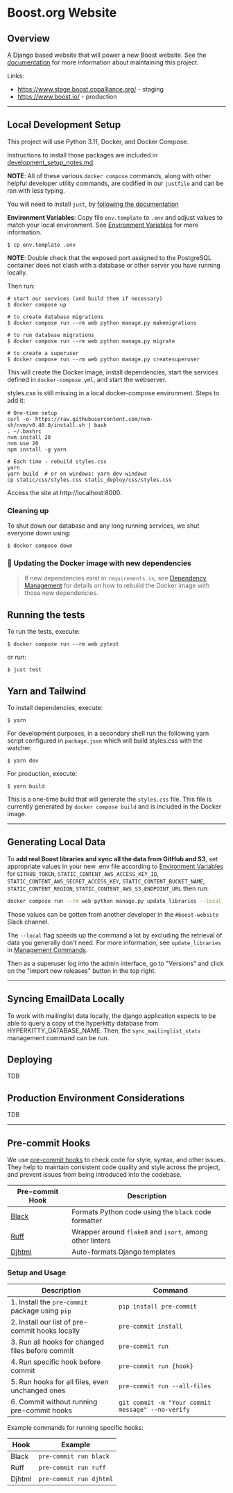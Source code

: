 # Boost.org Website

## Overview

A Django based website that will power a new Boost website. See the [documentation](./docs/README.md) for more information about maintaining this project.

Links:

- https://www.stage.boost.cppalliance.org/ - staging
- https://www.boost.io/ - production

---

## Local Development Setup

This project will use Python 3.11, Docker, and Docker Compose.

Instructions to install those packages are included in [development_setup_notes.md](docs/development_setup_notes.md).

**NOTE**: All of these various `docker compose` commands, along with other helpful
developer utility commands, are codified in our `justfile` and can be ran with
less typing.

You will need to install `just`, by [following the documentation](https://just.systems/man/en/)

**Environment Variables**: Copy file `env.template` to `.env` and adjust values to match your local environment. See [Environment Variables](docs/env_vars.md) for more information.

```shell
$ cp env.template .env
```

**NOTE**: Double check that the exposed port assigned to the PostgreSQL
container does not clash with a database or other server you have running
locally.

Then run:

```shell
# start our services (and build them if necessary)
$ docker compose up

# to create database migrations
$ docker compose run --rm web python manage.py makemigrations

# to run database migrations
$ docker compose run --rm web python manage.py migrate

# to create a superuser
$ docker compose run --rm web python manage.py createsuperuser
```

This will create the Docker image, install dependencies, start the services
defined in `docker-compose.yml`, and start the webserver.

styles.css is still missing in a local docker-compose environment. Steps to add it:

```
# One-time setup
curl -o- https://raw.githubusercontent.com/nvm-sh/nvm/v0.40.0/install.sh | bash
. ~/.bashrc
nvm install 20
nvm use 20
npm install -g yarn
```

```
# Each time - rebuild styles.css
yarn
yarn build  # or on windows: yarn dev-windows
cp static/css/styles.css static_deploy/css/styles.css
```

Access the site at http://localhost:8000.

### Cleaning up

To shut down our database and any long running services, we shut everyone down
using:

```shell
$ docker compose down
```

### :bell: Updating the Docker image with new dependencies

> If new dependencies exist in `requirements.in`, see [Dependency Management](docs/dependencies.md) for details on how to rebuild the Docker image with those new dependencies.

## Running the tests

To run the tests, execute:

```shell
$ docker compose run --rm web pytest
```

or run:

```shell
$ just test
```

## Yarn and Tailwind

To install dependencies, execute:

```shell
$ yarn
```

For development purposes, in a secondary shell run the following yarn script
configured in `package.json` which will build styles.css with the watcher.

```shell
$ yarn dev
```

For production, execute:

```shell
$ yarn build
```

This is a one-time build that will generate the `styles.css` file. This file is
currently generated by `docker compose build` and is included in the Docker image.

---

## Generating Local Data

To **add real Boost libraries and sync all the data from GitHub and S3**, set appropriate values in your new .env file according to [Environment Variables](docs/env_vars.md) for `GITHUB_TOKEN`, `STATIC_CONTENT_AWS_ACCESS_KEY_ID`, `STATIC_CONTENT_AWS_SECRET_ACCESS_KEY`, `STATIC_CONTENT_BUCKET_NAME`, `STATIC_CONTENT_REGION`, `STATIC_CONTENT_AWS_S3_ENDPOINT_URL` then run:

```bash
docker compose run --rm web python manage.py update_libraries --local
```

Those values can be gotten from another developer in the `#boost-website` Slack channel.

The `--local` flag speeds up the command a lot by excluding the retrieval of data you generally don't need. For more information, see `update_libraries` in [Management Commands](docs/commands.md).

Then as a superuser log into the admin interface, go to "Versions" and click on the "import new releases" button in the top right.

---

## Syncing EmailData Locally

To work with mailinglist data locally, the django application expects to be
able to query a copy of the hyperkitty database from HYPERKITTY_DATABASE_NAME.
Then, the `sync_mailinglist_stats` management command can be run.

## Deploying

TDB

## Production Environment Considerations

TDB

---

## Pre-commit Hooks

We use [pre-commit hooks](https://pre-commit.com/) to check code for style, syntax, and other issues. They help to maintain consistent code quality and style across the project, and prevent issues from being introduced into the codebase.

| Pre-commit Hook | Description |
| --------------- | ----------- |
| [Black](https://github.com/psf/black) | Formats Python code using the `black` code formatter |
| [Ruff](https://github.com/charliermarsh/ruff) | Wrapper around `flake8` and `isort`, among other linters |
| [Djhtml](https://github.com/rtts/djhtml) | Auto-formats Django templates |

### Setup and Usage

| Description | Command |
| ---- | ------- |
| 1. Install the `pre-commit` package using `pip` | `pip install pre-commit` |
| 2. Install our list of pre-commit hooks locally | `pre-commit install` |
| 3. Run all hooks for changed files before commit | `pre-commit run` |
| 4. Run specific hook before commit | `pre-commit run {hook}` |
| 5. Run hooks for all files, even unchanged ones | `pre-commit run --all-files` |
| 6. Commit without running pre-commit hooks | `git commit -m "Your commit message" --no-verify` |

Example commands for running specific hooks:

| Hook | Example |
| --------------- | --------------- |
| Black | `pre-commit run black` |
| Ruff | `pre-commit run ruff` |
| Djhtml | `pre-commit run djhtml` |
